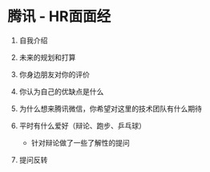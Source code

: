 # 腾讯 - HR面面经

1. 自我介绍

2. 未来的规划和打算
   
3. 你身边朋友对你的评价

4. 你认为自己的优缺点是什么

5. 为什么想来腾讯微信，你希望对这里的技术团队有什么期待

6. 平时有什么爱好（辩论、跑步、乒乓球）
   - 针对辩论做了一些了解性的提问

7. 提问反转